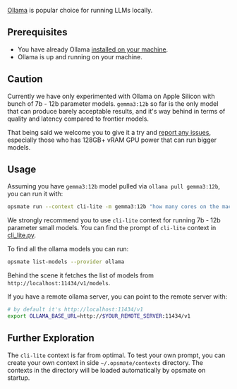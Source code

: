 [Ollama](https://ollama.com/) is popular choice for running LLMs locally.

## Prerequisites

* You have already Ollama [installed on your machine](https://ollama.com/download).
* Ollama is up and running on your machine.

## Caution

Currently we have only experimented with Ollama on Apple Silicon with bunch of 7b - 12b parameter models. `gemma3:12b` so far is the only model that can produce barely acceptable results, and it's way behind in terms of quality and latency compared to frontier models.

That being said we welcome you to give it a try and [report any issues](https://github.com/jingkaihe/opsmate/issues), especially those who has 128GB+ vRAM GPU power that can run bigger models.

## Usage

Assuming you have `gemma3:12b` model pulled via `ollama pull gemma3:12b`, you can run it with:
```bash
opsmate run --context cli-lite -m gemma3:12b "how many cores on the machine"
```

We strongly recommend you to use `cli-lite` context for running 7b - 12b parameter small models. You can find the prompt of `cli-lite` context in [cli_lite.py](https://github.com/jingkaihe/opsmate/blob/main/opsmate/contexts/cli_lite.py).

To find all the ollama models you can run:

```bash
opsmate list-models --provider ollama
```

Behind the scene it fetches the list of models from `http://localhost:11434/v1/models`.

If you have a remote ollama server, you can point to the remote server with:

```bash
# by default it's http://localhost:11434/v1
export OLLAMA_BASE_URL=http://$YOUR_REMOTE_SERVER:11434/v1
```

## Further Exploration

The `cli-lite` context is far from optimal. To test your own prompt, you can create your own context in side `~/.opsmate/contexts` directory. The contexts in the directory will be loaded automatically by opsmate on startup.
